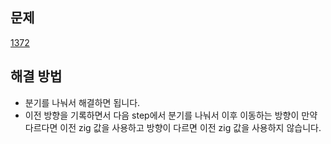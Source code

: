 ## 문제

[1372](https://leetcode.com/problems/longest-zigzag-path-in-a-binary-tree/?envType=study-plan-v2&envId=leetcode-75)

## 해결 방법

- 분기를 나눠서 해결하면 됩니다.
- 이전 방향을 기록하면서 다음 step에서 분기를 나눠서 이후 이동하는 방향이 만약 다르다면 이전 zig 값을 사용하고 방향이 다르면 이전 zig 값을 사용하지 않습니다.
